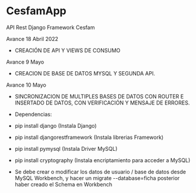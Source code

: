 # CesfamApp
API Rest Django Framework Cesfam


Avance 18 Abril 2022

- CREACIÓN DE API Y VIEWS DE CONSUMO

Avance 9 Mayo

- CREACION DE BASE DE DATOS MYSQL Y SEGUNDA API.

Avance 10 Mayo

- SINCRONIZACION DE MULTIPLES BASES DE DATOS CON ROUTER E INSERTADO DE DATOS, CON VERIFICACIÓN Y MENSAJE DE ERRORES.

* Dependencias:

* pip install django (Instala Django)
* pip install djangorestframework (Instala librerias Framework)
* pip install pymysql (Instala Driver MySQL)
* pip install cryptography (Instala encriptamiento para acceder a MySQL)

* Se debe crear o modificar los datos de usuario / base de datos desde MySQL Workbench, y hacer un migrate --database=ficha posterior haber creado el Schema en Workbench



